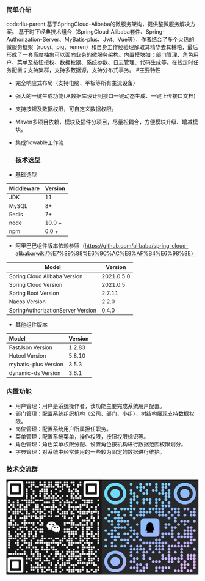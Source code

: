 ### 简单介绍

coderliu-parent 基于SpringCloud-Alibaba的微服务架构，提供整微服务解决方案。
基于时下经典技术组合（SpringCloud-Alibaba套件、Spring-Authorization-Server、MyBatis-plus、Jwt、Vue等），作者结合了多个火热的微服务框架（ruoyi、pig、renren）和自身工作经验理解取其精华去其糟粕，最后形成了一套高度抽象可以面向业务的微服务架构。内置模块如：部门管理、角色用户、菜单及按钮授权、数据权限、系统参数、日志管理、代码生成等。在线定时任务配置；支持集群，支持多数据源，支持分布式事务。
#主要特性

- 完全响应式布局（支持电脑、平板等所有主流设备）
- 强大的一键生成功能(从数据库设计到接口一键动态生成、一键上传接口文档)
- 支持按钮及数据权限，可自定义数据权限。
- Maven多项目依赖，模块及插件分项目，尽量松耦合，方便模块升级、增减模块。
- 集成flowable工作流

  ### 技术选型
- 基础选型

| Middleware | Version |
|------------|---------|
| JDK        | 11      |
| MySQL      | 8+      |
| Redis      | 7+      |
| node       | 10.0 +  |
| npm        | 6.0 +   |

- 阿里巴巴组件版本依赖参照（https://github.com/alibaba/spring-cloud-alibaba/wiki/%E7%89%88%E6%9C%AC%E8%AF%B4%E6%98%8E）

| Model                             | Version    |
|-----------------------------------|------------|
| Spring Cloud Alibaba Version      | 2021.0.5.0 |
| Spring Cloud Version              | 2021.0.5   |
| Spring Boot Version               | 2.7.11     |
| Nacos Version                     | 2.2.0      |
| SpringAuthorizationServer Version | 0.4.0      |

- 其他组件版本

| Model                | Version |
|:---------------------|---------|
| FastJson Version     | 1.2.83  |
| Hutool Version       | 5.8.10  |
| mybatis-plus Version | 3.5.3   |
| dynamic-ds Version   | 3.6.1   |

### 内置功能

- 用户管理：用户是系统操作者，该功能主要完成系统用户配置。
- 部门管理：配置系统组织机构（公司、部门、小组），树结构展现支持数据权限。
- 岗位管理：配置系统用户所属担任职务。
- 菜单管理：配置系统菜单，操作权限，按钮权限标识等。
- 角色管理：角色菜单权限分配、设置角色按机构进行数据范围权限划分。
- 字典管理：对系统中经常使用的一些较为固定的数据进行维护。

### 技术交流群

![image-20240107201608751](doc\img\1.jpg)
